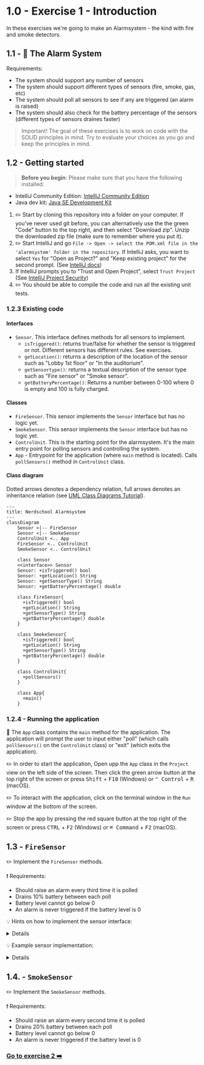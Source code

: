# 1.0 - Exercise 1 - Introduction

In these exercises we're going to make an Alarmsystem - the kind with fire and smoke detectors.

## 1.1 - :rotating_light: The Alarm System

Requirements:

- The system should support any number of sensors
- The system should support different types of sensors (fire, smoke, gas, etc)
- The system should poll all sensors to see if any are triggered (an alarm is raised)
- The system should also check for the battery percentage of the sensors (different types of sensors draines faster)

> Important! The goal of these exercises is to work on code with the SOLID principles in mind. Try to evaluate your choices as you go and keep the principles in mind.

## 1.2 - Getting started

> **Before you begin**: Please make sure that you have the following installed:

- IntelliJ Community Edition: [IntelliJ Community Edition](https://www.jetbrains.com/idea/download/)
- Java dev kit: [Java SE Development Kit](https://docs.oracle.com/en/java/javase/19/install/overview-jdk-installation.html)

1. :pencil2: Start by cloning this repository into a folder on your computer. If you've never used git before, you can alternatively use the the green "Code" button to the top right, and then select "Download zip". Unzip the downloaded zip file (make sure to remember where you put it).
2. :pencil2: Start IntelliJ and go `File -> Open -> select the POM.xml file in the 'alarmsystem' folder in the repository`. If IntelliJ asks, you want to select `Yes` for "Open as Project?" and "Keep existing project" for the second prompt. (See [IntelliJ docs](https://www.jetbrains.com/help/idea/maven-support.html#maven_import_project_start))
3. If IntelliJ prompts you to "Trust and Open Project", select `Trust Project` (See [IntelliJ Project Security](https://www.jetbrains.com/help/idea/project-security.html))
4. :pencil2: You should be able to compile the code and run all the existing unit tests.

### 1.2.3 Existing code

#### Interfaces

- `Sensor`. This interface defines methods for all sensors to implement.
  - `isTriggered()`: returns true/false for whether the sensor is triggered or not. Different sensors has different rules. See exercises.
  - `getLocation()`: returns a description of the location of the sensor such as "Lobby 1st floor" or "In the auditorium".
  - `getSensortype()`: returns a textual description of the sensor type such as "Fire sensor" or "Smoke sensor".
  - `getBatteryPercentage()`: Returns a number between 0-100 where 0 is empty and 100 is fully charged.

#### Classes

- `FireSensor`. This sensor implements the `Sensor` interface but has no logic yet.
- `SmokeSensor`. This sensor implements the `Sensor` interface but has no logic yet.
- `ControlUnit`. This is the starting point for the alarmsystem. It's the main entry point for polling sensors and controlling the system.
- `App` - Entrypoint for the application (where `main` method is located). Calls `pollSensors()` method in `ControlUnit` class.

#### Class diagram

Dotted arrows denotes a dependency relation, full arrows denotes an inheritance relation (see [UML Class Diagrams Tutorial](https://www.visual-paradigm.com/guide/uml-unified-modeling-language/uml-class-diagram-tutorial/)).

```mermaid
---
title: Nerdschool Alarmsystem
---
classDiagram
    Sensor <|-- FireSensor
    Sensor <|-- SmokeSensor
    ControlUnit <.. App
    FireSensor <.. ControlUnit
    SmokeSensor <.. ControlUnit

    class Sensor
    <<interface>> Sensor
    Sensor: +isTriggered() bool
    Sensor: +getLocation() String
    Sensor: +getSensorType() String
    Sensor: +getBatteryPercentage() double
    
    class FireSensor{
      +isTriggered() bool
      +getLocation() String
      +getSensorType() String
      +getBatteryPercentage() double
    }
    
    class SmokeSensor{
      +isTriggered() bool
      +getLocation() String
      +getSensorType() String
      +getBatteryPercentage() double
    }
    
    class ControlUnit{
      +pollSensors()
    }

    class App{
      +main()
    }
```

### 1.2.4 - Running the application

:book: The `App` class contains the `main` method for the application. The application will prompt the user to input either "poll" (which calls `pollSensors()` on the `ControlUnit` class) or "exit" (which exits the application).

:pencil2: In order to start the application, Open upp the `App` class in the `Project` view on the left side of the screen. Then click the green arrow button at the top right of the screen or press <kbd>Shift</kbd> + <kbd>F10</kbd> (Windows) or <kbd>⌃ Control</kbd> + <kbd>R</kbd> (macOS).

:pencil2: To interact with the application, click on the terminal window in the `Run` window at the bottom of the screen.

:pencil2: Stop the app by pressing the red square button at the top right of the screen or press <kbd>CTRL</kbd> + <kbd>F2</kbd> (Windows) or <kbd>⌘ Command</kbd> + <kbd>F2</kbd> (macOS).

## 1.3 - `FireSensor`

:pencil2: Implement the `FireSensor` methods.

:exclamation: Requirements:

- Should raise an alarm every third time it is polled
- Drains 10% battery between each poll
- Battery level cannot go below 0
- An alarm is never triggered if the battery level is 0

:bulb: Hints on how to implement the sensor interface:
<details>

- Add instance variables for all the get methods
- Add a separate backing field for tracking number of polls
- Increment this number each time the isTriggered method is called
- To implement the trigger logic, use the modulo operator in combination with the tigger count field

</details>

:bulb: Example sensor implementation:
<details>

```java
package nerdschool;

public class NoobSensor implements Sensor {
  private static final int triggerFrequency = 5;
  private int nrOfIsTriggeredCalls = 0;
  private int batteryPercentage = 100;

  public boolean isTriggered() {
    batteryPercentage -= 5;

    nrOfIsTriggeredCalls++;
    return (nrOfIsTriggeredCalls % triggerFrequency == 0);
  }

  public String getLocation() {
    return "Nerdschool HQ";
  }

  public String getSensorType() {
    return "Noob";
  }

  public double getBatteryPercentage() {
    return batteryPercentage;
  }
}
```

</details>

## 1.4. - `SmokeSensor`

:pencil2: Implement the `SmokeSensor` methods.

:exclamation: Requirements:

- Should raise an alarm every second time it is polled
- Drains 20% battery between each poll
- Battery level cannot go below 0
- An alarm is never triggered if the battery level is 0

### [Go to exercise 2 :arrow_right:](../exercise-2/README.md)
